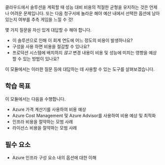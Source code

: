 클라우드에서 솔루션을 계획할 때 성능 대비 비용의 적절한 균형을 유지하는 것은 언제나 어려운 문제입니다. 또는 다음 청구서에 놀라운 해야 예산 내에서 선택한 옵션에 남아 있는지 여부를 추측 게임을 느낄 수 것!

몇 가지 질문을 자신 있게 대답할 수 해야 합니다.

- 이 솔루션으로 인해 이 회계 연도에 어느 정도의 비용이 발생하나요?
- 구성을 사용 하면 비용을 절감할 수 있나요?
- 프로덕션 시스템에 배치하지 _않고_ 변경 내용이 비용 및 성능에 미치는 영향을 예상할 수 있는 방법이 있나요?

이 모듈에서는 이러한 질문 등에 대답하는 데 사용할 수 있는 도구를 살펴보겠습니다.

## <a name="learning-objectives"></a>학습 목표

이 모듈에서는 다음을 수행합니다.

- Azure 가격 계산기를 사용하여 비용 예상
- Azure Cost Management 및 Azure Advisor를 사용하여 비용 예상 및 최적화
- 인프라 비용을 절약하는 모범 사례
- 라이선스 비용을 절약하는 모범 사례

## <a name="prerequisite"></a>필수 요소

- Azure 인프라 구성 요소 내의 옵션에 대한 이해
